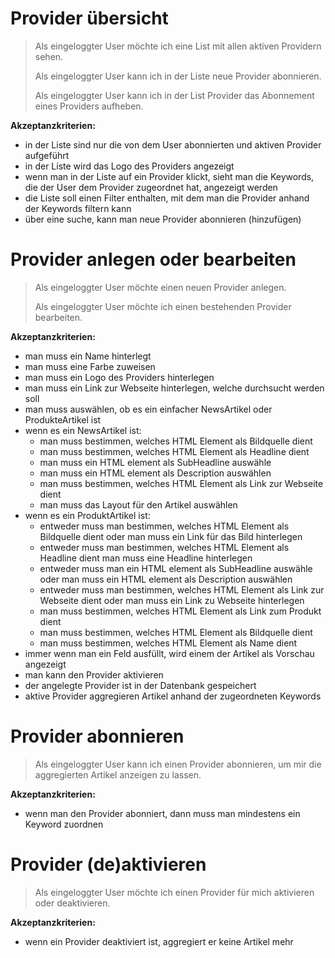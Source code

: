 # Provider übersicht
> Als eingeloggter User möchte ich eine List mit allen aktiven Providern sehen.
>
> Als eingeloggter User kann ich in der Liste neue Provider abonnieren.
> 
> Als eingeloggter User kann ich in der List Provider das Abonnement eines Providers aufheben.

**Akzeptanzkriterien:**
- in der Liste sind nur die von dem User abonnierten und aktiven Provider aufgeführt
- in der Liste wird das Logo des Providers angezeigt
- wenn man in der Liste auf ein Provider klickt, sieht man die Keywords, die der User dem Provider zugeordnet hat, angezeigt werden
- die Liste soll einen Filter enthalten, mit dem man die Provider anhand der Keywords filtern kann
- über eine suche, kann man neue Provider abonnieren (hinzufügen)

# Provider anlegen oder bearbeiten
> Als eingeloggter User möchte einen neuen Provider anlegen.
> 
> Als eingeloggter User möchte ich einen bestehenden Provider bearbeiten.

**Akzeptanzkriterien:**
- man muss ein Name hinterlegt
- man muss eine Farbe zuweisen
- man muss ein Logo des Providers hinterlegen
- man muss ein Link zur Webseite hinterlegen, welche durchsucht werden soll
- man muss auswählen, ob es ein einfacher NewsArtikel oder ProdukteArtikel ist
- wenn es ein NewsArtikel ist:
  - man muss bestimmen, welches HTML Element als Bildquelle dient
  - man muss bestimmen, welches HTML Element als Headline dient
  - man muss ein HTML element als SubHeadline auswähle
  - man muss ein HTML element als Description auswählen
  - man muss bestimmen, welches HTML Element als Link zur Webseite dient
  - man muss das Layout für den Artikel auswählen
- wenn es ein ProduktArtikel ist:
  - entweder muss man bestimmen, welches HTML Element als Bildquelle dient oder man muss ein Link für das Bild hinterlegen
  - entweder muss man bestimmen, welches HTML Element als Headline dient man muss eine Headline hinterlegen
  - entweder muss man ein HTML element als SubHeadline auswähle oder man muss ein HTML element als Description auswählen
  - entweder muss man bestimmen, welches HTML Element als Link zur Webseite dient oder man muss ein Link zu Webseite hinterlegen
  - man muss bestimmen, welches HTML Element als Link zum Produkt dient
  - man muss bestimmen, welches HTML Element als Bildquelle dient
  - man muss bestimmen, welches HTML Element als Name dient
- immer wenn man ein Feld ausfüllt, wird einem der Artikel als Vorschau angezeigt
- man kann den Provider aktivieren
- der angelegte Provider ist in der Datenbank gespeichert
- aktive Provider aggregieren Artikel anhand der zugeordneten Keywords

# Provider abonnieren
> Als eingeloggter User kann ich einen Provider abonnieren, um mir die aggregierten Artikel anzeigen zu lassen. 

**Akzeptanzkriterien:**
- wenn man den Provider abonniert, dann muss man mindestens ein Keyword zuordnen

# Provider (de)aktivieren
> Als eingeloggter User möchte ich einen Provider für mich aktivieren oder deaktivieren.

**Akzeptanzkriterien:**
- wenn ein Provider deaktiviert ist, aggregiert er keine Artikel mehr
